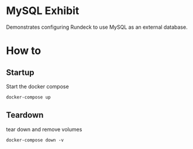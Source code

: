 MySQL Exhibit
=============

Demonstrates configuring Rundeck to use MySQL as an external database.

# How to

## Startup
Start the docker compose

```
docker-compose up
```

## Teardown

tear down and remove volumes

```
docker-compose down -v
```